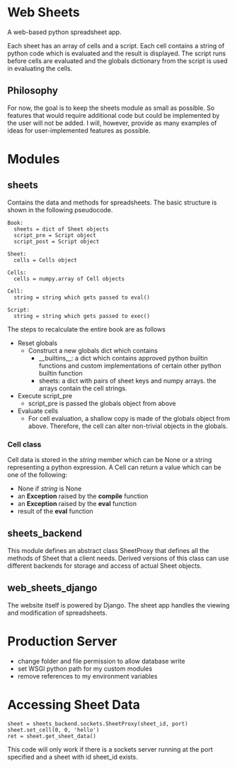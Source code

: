 # Web Sheets

A web-based python spreadsheet app.

Each sheet has an array of cells and a script.
Each cell contains a string of python code which is evaluated and the result is displayed.
The script runs before cells are evaluated and the globals dictionary from the script is used in evaluating the cells.

## Philosophy

For now, the goal is to keep the sheets module as small as possible.
So features that would require additional code but could be implemented by the user will not be added.
I will, however, provide as many examples of ideas for user-implemented features as possible.

# Modules

## sheets

Contains the data and methods for spreadsheets.
The basic structure is shown in the following pseudocode.

    Book:
      sheets = dict of Sheet objects
      script_pre = Script object
      script_post = Script object

    Sheet:
      cells = Cells object
      
    Cells:
      cells = numpy.array of Cell objects

    Cell:
      string = string which gets passed to eval()

    Script:
      string = string which gets passed to exec()

The steps to recalculate the entire book are as follows

- Reset globals
  - Construct a new globals dict which contains
    - \_\_builtins\_\_: a dict which contains approved python builtin functions
      and custom implementations of certain other python builtin function
    - sheets: a dict with pairs of sheet keys and numpy arrays. the arrays contain
      the cell strings.
- Execute script_pre
  - script_pre is passed the globals object from above
- Evaluate cells
  - For cell evaluation, a shallow copy is made of the globals object from above.
    Therefore, the cell can alter non-trivial objects in the globals.

### Cell class

Cell data is stored in the _string_ member which can be None or a string representing a python expression.
A Cell can return a value which can be one of the following:

- None if _string_ is None
- an __Exception__ raised by the __compile__ function
- an __Exception__ raised by the __eval__ function
- result of the __eval__ function


## sheets\_backend

This module defines an abstract class SheetProxy that
defines all the methods of Sheet that a client needs.
Derived versions of this class can use different backends for
storage and access of actual Sheet objects.

## web\_sheets\_django

The website itself is powered by Django.
The sheet app handles the viewing and modification of spreadsheets.

# Production Server

 * change folder and file permission to allow database write
 * set WSGI python path for my custom modules
 * remove references to my environment variables

# Accessing Sheet Data

    sheet = sheets_backend.sockets.SheetProxy(sheet_id, port)
    sheet.set_cell(0, 0, 'hello')
    ret = sheet.get_sheet_data()

This code will only work if there is a sockets server running at the port specified and a sheet with id sheet_id exists.
